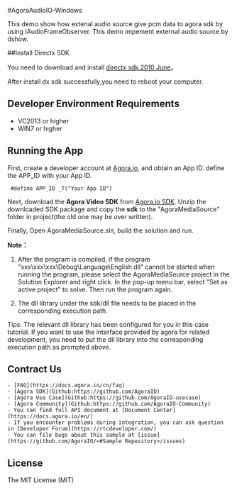 #AgoraAudioIO-Windows

This demo show how extenal audio source give pcm data to agora sdk by using IAudioFrameObserver. This demo impement external audio source by dshow.

##Install Directx SDK

You need to download and install [directx sdk 2010 June](https://www.microsoft.com/en-us/download/confirmation.aspx?id=6812)。

After install dx sdk successfully,you need to reboot your computer.

## Developer Environment Requirements
* VC2013 or higher
* WIN7 or higher

## Running the App
First, create a developer account at [Agora.io](https://dashboard.agora.io/signin/), and obtain an App ID. define the APP_ID with your App ID.

```
 #define APP_ID _T("Your App ID")
```

Next, download the **Agora Video SDK** from [Agora.io SDK](https://docs.agora.io/en/Agora%20Platform/downloads). Unzip the downloaded SDK package and copy the **sdk** to the "AgoraMediaSource" folder in project(the old one may be over written).

Finally, Open AgoraMediaSource.sln, build the solution and run.

**Note：**

  1. After the program is compiled, if the program "xxx\xxx\xxx\Debug\Language\English.dll" cannot be started when running the program, 
      please select the AgoraMediaSource project in the Solution Explorer and right click. In the pop-up menu bar, select "Set as active project" to solve. Then run the program again.
  
  2. The dll library under the sdk/dll file needs to be placed in the corresponding execution path.
  
  Tips: The relevant dll library has been configured for you in this case tutorial. If you want to use the interface provided by agora for related development, you need to put the dll library into the corresponding execution path as prompted above.

## Contract Us

	- [FAQ](https://docs.agora.io/cn/faq)
	- [Agora SDK](Github:https://github.com/AgoraIO)
	- [Agora Use Case](Github:https://github.com/AgoraIO-usecase)
	- [Agora Community](Github:https://github.com/AgoraIO-Community)
	- You can find full API document at [Document Center](https://docs.agora.io/en/)
	- If you encounter problems during integration, you can ask question in [Developer Forum](https://rtcdeveloper.com/)
	- You can file bugs about this sample at [issue](https://github.com/AgoraIO/<#Sample Repository>/issues)

## License

The MIT License (MIT)
